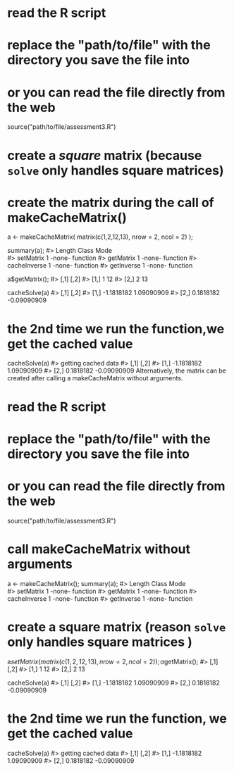 # read the R script
# replace the "path/to/file" with the directory you save the file into
# or you can read the file directly from the web
source("path/to/file/assessment3.R")

# create a *square* matrix (because `solve` only handles square matrices)
# create the matrix during the call of makeCacheMatrix()
a <- makeCacheMatrix( matrix(c(1,2,12,13), nrow = 2, ncol = 2) );

summary(a);
#>              Length Class  Mode    
#> setMatrix    1      -none- function
#> getMatrix    1      -none- function
#> cacheInverse 1      -none- function
#> getInverse   1      -none- function

a$getMatrix();
#>      [,1] [,2]
#> [1,]    1   12
#> [2,]    2   13

cacheSolve(a)
#> [,1]        [,2]
#> [1,] -1.1818182  1.09090909
#> [2,]  0.1818182 -0.09090909

# the 2nd time we run the function,we get the cached value
cacheSolve(a)
#> getting cached data
#> [,1]        [,2]
#> [1,] -1.1818182  1.09090909
#> [2,]  0.1818182 -0.09090909
Alternatively, the matrix can be created after calling a makeCacheMatrix without arguments.

# read the R script
# replace the "path/to/file" with the directory you save the file into
# or you can read the file directly from the web
source("path/to/file/assessment3.R")

# call makeCacheMatrix without arguments
a <- makeCacheMatrix();
summary(a);
#>              Length Class  Mode    
#> setMatrix    1      -none- function
#> getMatrix    1      -none- function
#> cacheInverse 1      -none- function
#> getInverse   1      -none- function

# create a square matrix (reason `solve` only handles square matrices )
a$setMatrix( matrix(c(1,2,12,13), nrow = 2, ncol = 2) );
a$getMatrix();
#>      [,1] [,2]
#> [1,]    1   12
#> [2,]    2   13

cacheSolve(a)
#> [,1]        [,2]
#> [1,] -1.1818182  1.09090909
#> [2,]  0.1818182 -0.09090909

# the 2nd time we run the function, we get the cached value
cacheSolve(a)
#> getting cached data
#> [,1]        [,2]
#> [1,] -1.1818182  1.09090909
#> [2,]  0.1818182 -0.09090909
